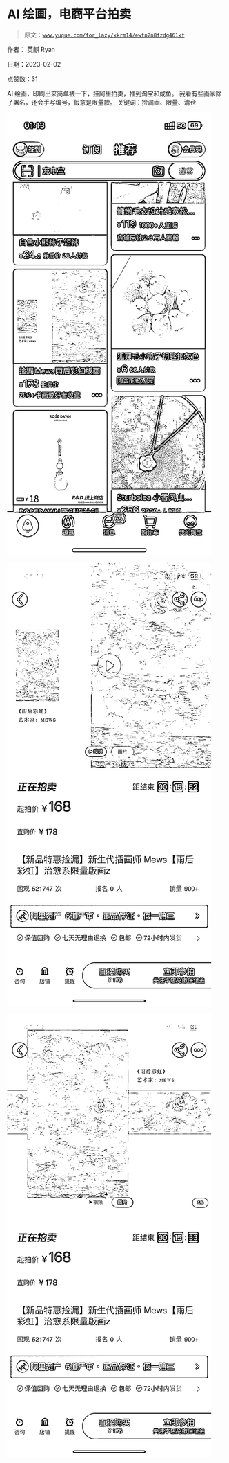 # AI 绘画，电商平台拍卖

> 原文：[`www.yuque.com/for_lazy/xkrm14/ewtn2n8fzdg461xf`](https://www.yuque.com/for_lazy/xkrm14/ewtn2n8fzdg461xf)



作者： 英麒 Ryan 

日期：2023-02-02 

点赞数：31 

AI 绘画，印刷出来简单裱一下，挂阿里拍卖，推到淘宝和咸鱼。 我看有些画家除了署名，还会手写编号，假意是限量款。 关键词：捡漏画、限量、清仓 

![](img/937602c03b901b9be36ab1a815f18bec.png) 

![](img/40efb2e6b06732a30c8df8ec95a23867.png) 

![](img/2d2e91188f3ca2b7f9d43c51dcaa172b.png) 

